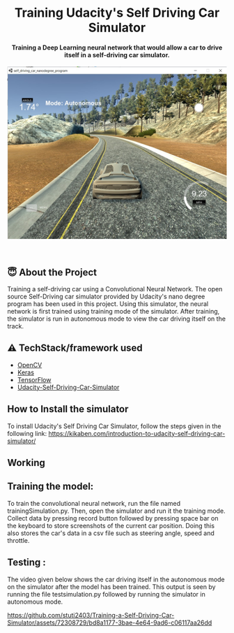 <h1 align="center">Training Udacity's Self Driving Car Simulator</h1>

<div align= "center"> <h4>Training a Deep Learning neural network that would allow a car to drive itself in a self-driving car simulator.</h4>
  <img src="https://github.com/stuti2403/Training-a-Self-Driving-Car-Simulator/blob/main/image.jpeg"/>
</div>

&nbsp;&nbsp;&nbsp;&nbsp;&nbsp;&nbsp;&nbsp;&nbsp;&nbsp;&nbsp;&nbsp;&nbsp;&nbsp;&nbsp;&nbsp;&nbsp;&nbsp;&nbsp;&nbsp;&nbsp;&nbsp;&nbsp;&nbsp;&nbsp;&nbsp;&nbsp;&nbsp;&nbsp;&nbsp;&nbsp;

## :innocent: About the Project
Training a self-driving car using a Convolutional Neural Network. The open source Self-Driving car simulator provided by Udacity's nano degree program has been used in this project. Using this simulator, the neural network is first trained using training mode of the simulator. After training, the simulator is run in autonomous mode to view the car driving itself on the track.

## :warning: TechStack/framework used

- [OpenCV](https://opencv.org/)
- [Keras](https://keras.io/)
- [TensorFlow](https://www.tensorflow.org/)
- [Udacity-Self-Driving-Car-Simulator](https://github.com/udacity/self-driving-car-sim)

## How to Install the simulator
To install Udacity's Self Driving Car Simulator, follow the steps given in the following link:
https://kikaben.com/introduction-to-udacity-self-driving-car-simulator/

## Working
## Training the model:
To train the convolutional neural network, run the file named trainingSimulation.py. Then, open the simulator and run it the training mode. Collect data by pressing record button followed by pressing space bar on the keyboard to store screenshots of the current car position. Doing this also stores the car's data in a csv file such as steering angle, speed and throttle. 

## Testing :
The video given below shows the car driving itself in the autonomous mode on the simulator after the model has been trained. This output is seen by running the file testsimulation.py followed by running the simulator in autonomous mode.




https://github.com/stuti2403/Training-a-Self-Driving-Car-Simulator/assets/72308729/bd8a1177-3bae-4e64-9ad6-c06117aa26dd
